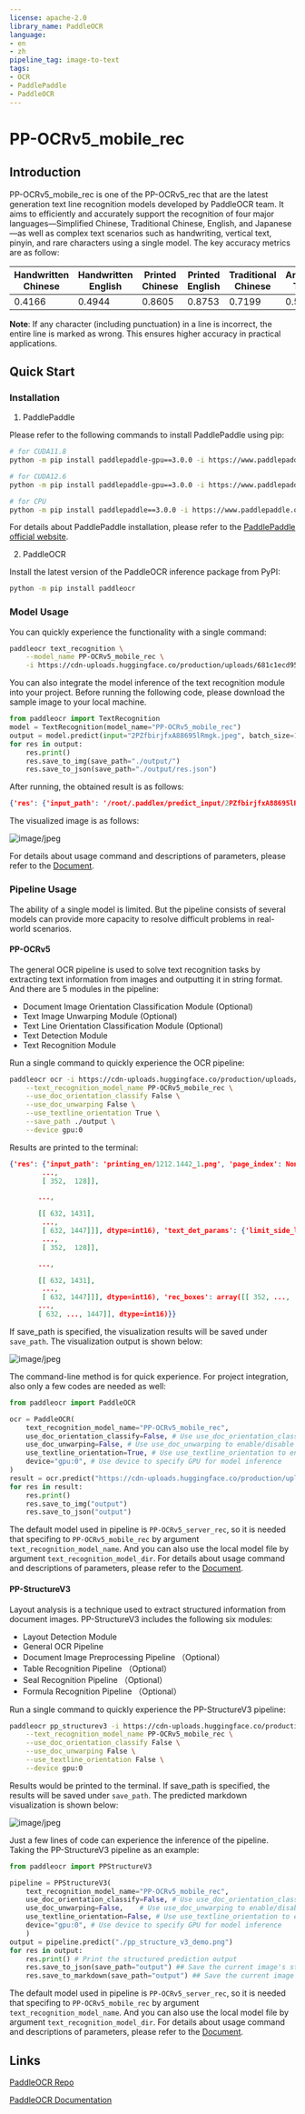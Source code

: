 ```yaml
---
license: apache-2.0
library_name: PaddleOCR
language:
- en
- zh
pipeline_tag: image-to-text
tags:
- OCR
- PaddlePaddle
- PaddleOCR
---
```


# PP-OCRv5_mobile_rec

## Introduction

PP-OCRv5_mobile_rec is one of the PP-OCRv5_rec that are the latest generation text line recognition models developed by PaddleOCR team. It aims to efficiently and accurately support the recognition of four major languages—Simplified Chinese, Traditional Chinese, English, and Japanese—as well as complex text scenarios such as handwriting, vertical text, pinyin, and rare characters using a single model. The key accuracy metrics are as follow:

| Handwritten Chinese | Handwritten English | Printed Chinese | Printed English | Traditional Chinese | Ancient Text | Japanese | General Scenario | Pinyin | Rotation | Distortion | Artistic Text | Average | 
| --- | --- | --- | --- | --- | --- | --- | --- | --- | --- | --- | --- | --- |
| 0.4166 | 0.4944 | 0.8605 | 0.8753 | 0.7199 | 0.5786 | 0.7577 | 0.5570 | 0.7703 | 0.7248 | 0.8089 | 0.5398 | 0.8015 |

**Note**: If any character (including punctuation) in a line is incorrect, the entire line is marked as wrong. This ensures higher accuracy in practical applications.

## Quick Start

### Installation

1. PaddlePaddle

Please refer to the following commands to install PaddlePaddle using pip:

```bash
# for CUDA11.8
python -m pip install paddlepaddle-gpu==3.0.0 -i https://www.paddlepaddle.org.cn/packages/stable/cu118/

# for CUDA12.6
python -m pip install paddlepaddle-gpu==3.0.0 -i https://www.paddlepaddle.org.cn/packages/stable/cu126/

# for CPU
python -m pip install paddlepaddle==3.0.0 -i https://www.paddlepaddle.org.cn/packages/stable/cpu/
```

For details about PaddlePaddle installation, please refer to the [PaddlePaddle official website](https://www.paddlepaddle.org.cn/en/install/quick).

2. PaddleOCR

Install the latest version of the PaddleOCR inference package from PyPI:

```bash
python -m pip install paddleocr
```

### Model Usage

You can quickly experience the functionality with a single command:

```bash
paddleocr text_recognition \
    --model_name PP-OCRv5_mobile_rec \
    -i https://cdn-uploads.huggingface.co/production/uploads/681c1ecd9539bdde5ae1733c/2PZfbirjfxA88695lRmgk.jpeg
```

You can also integrate the model inference of the text recognition module into your project. Before running the following code, please download the sample image to your local machine.

```python
from paddleocr import TextRecognition
model = TextRecognition(model_name="PP-OCRv5_mobile_rec")
output = model.predict(input="2PZfbirjfxA88695lRmgk.jpeg", batch_size=1)
for res in output:
    res.print()
    res.save_to_img(save_path="./output/")
    res.save_to_json(save_path="./output/res.json")
```

After running, the obtained result is as follows:

```json
{'res': {'input_path': '/root/.paddlex/predict_input/2PZfbirjfxA88695lRmgk.jpeg', 'page_index': None, 'rec_text': 'day as a reminder of the', 'rec_score': 0.9793617129325867}}
```

The visualized image is as follows:

![image/jpeg](https://cdn-uploads.huggingface.co/production/uploads/681c1ecd9539bdde5ae1733c/-qRfeDQ96xcGyWFM1WkuG.jpeg)

For details about usage command and descriptions of parameters, please refer to the [Document](https://paddlepaddle.github.io/PaddleOCR/latest/en/version3.x/module_usage/text_recognition.html#iii-quick-start).

### Pipeline Usage

The ability of a single model is limited. But the pipeline consists of several models can provide more capacity to resolve difficult problems in real-world scenarios.

#### PP-OCRv5

The general OCR pipeline is used to solve text recognition tasks by extracting text information from images and outputting it in string format. And there are 5 modules in the pipeline: 
* Document Image Orientation Classification Module (Optional)
* Text Image Unwarping Module (Optional)
* Text Line Orientation Classification Module (Optional)
* Text Detection Module
* Text Recognition Module

Run a single command to quickly experience the OCR pipeline:

```bash
paddleocr ocr -i https://cdn-uploads.huggingface.co/production/uploads/681c1ecd9539bdde5ae1733c/3ul2Rq4Sk5Cn-l69D695U.png \
    --text_recognition_model_name PP-OCRv5_mobile_rec \
    --use_doc_orientation_classify False \
    --use_doc_unwarping False \
    --use_textline_orientation True \
    --save_path ./output \
    --device gpu:0 
```

Results are printed to the terminal:

```json
{'res': {'input_path': 'printing_en/1212.1442_1.png', 'page_index': None, 'model_settings': {'use_doc_preprocessor': True, 'use_textline_orientation': True}, 'doc_preprocessor_res': {'input_path': None, 'page_index': None, 'model_settings': {'use_doc_orientation_classify': False, 'use_doc_unwarping': False}, 'angle': -1}, 'dt_polys': array([[[ 352,  105],
        ...,
        [ 352,  128]],

       ...,

       [[ 632, 1431],
        ...,
        [ 632, 1447]]], dtype=int16), 'text_det_params': {'limit_side_len': 64, 'limit_type': 'min', 'thresh': 0.3, 'max_side_limit': 4000, 'box_thresh': 0.6, 'unclip_ratio': 1.5}, 'text_type': 'general', 'textline_orientation_angles': array([0, ..., 0]), 'text_rec_score_thresh': 0.0, 'rec_texts': ['Algorithms for the Markov Entropy Decomposition', 'Andrew J. Ferris and David Poulin', 'Département de Physique, Université de Sherbrooke, Québec, JI K 2R1, Canada', '(Dated: October 31, 2018)', 'The Markov entropy decomposition (MED) is a recently-proposed, cluster-based simulation method for fi -', 'nite temperature quantum systems with arbitrary geometry. In this paper, we detail numerical algorithms for', 'performing the required steps of the MED, principally solving a minimization problem with a preconditioned', 'arXiv:1212.1442v1 [cond-mat.stat-mech] 6 Dec 2012', "Newton's algorithm, as well as how to extract global susceptibilities and thermal responses. We demonstrate", 'the power of the method with the spin-1/2 XXZ model on the 2D square lattice, including the extraction of', 'critical points and details of each phase. Although the method shares some qualitative similarities with exact-', 'diagonalization, we show the MED is both more accurate and significantly more flexible.', 'PACS numbers: 05.10.—a, 02.50.Ng, 03.67.–a, 74.40.Kb', 'I. INTRODUCTION', 'This approximation becomes exact in the case of a 1D quan-', 'tum (or classical) Markov chain [1O], and leads to an expo-', 'Although the equations governing quantum many-body', 'nential reduction of cost for exact entropy calculations when', 'systems are simple to write down, finding solutions for the', 'the global density matrix is a higher-dimensional Markov net-', 'majority of systems remains incredibly difficult. Modern', 'work state [12, 13].', 'physics finds itself in need of new tools to compute the emer-', 'The second approximation used in the MED approach is', 'gent behavior of large, many-body systems.', 'related to the N-representibility problem. Given a set of lo-', 'There has been a great variety of tools developed to tackle', 'cal but overlapping reduced density matrices { ρi }, it is a very', 'many-body problems, but in general, large 2D and 3D quan-', 'challenging problem to determine if there exists a global den.', 'tum systems remain hard to deal with. Most systems are', 'sity operator which is positive semi-definite and whose partial', 'thought to be non-integrable, so exact analytic solutions are', 'trace agrees with each ρi. This problem is QMA-hard (the', 'not usually expected. Direct numerical diagonalization can be', 'quantum analogue of NP) [14, 15], and is hopelessly diffi-', 'performed for relatively small systems — however the emer-', 'cult to enforce. Thus, the second approximation employed', 'gent behavior of a system in the thermodynamic limit may be', 'involves ignoring global consistency with a positive opera-', 'difficult to extract, especially in systems with large correlation', 'tor, while requiring local consistency on any overlapping re-', 'lengths. Monte Carlo approaches are technically exact (up to', 'gions between the ρi. At the zero-temperature limit, the MED', 'sampling error), but suffer from the so-called sign problem', 'approach becomes analogous to the variational nth-order re-', 'for fermionic, frustrated, or dynamical problems. Thus we are', 'duced density matrix approach, where positivity is enforced', 'limited to search for clever approximations to solve the ma-', 'on all reduced density matrices of size n [16–18].', 'jority of many-body problems.', 'The MED approach is an extremely flexible cluster method.', 'Over the past century, hundreds of such approximations', 'applicable to both translationally invariant systems of any di-', 'have been proposed, and we will mention just a few notable', 'mension in the thermodynamic limit, as well as finite systems', 'examples applicable to quantum lattice models. Mean-field', 'or systems without translational invariance (e.g. disordered', 'theory is simple and frequently arrives at the correct quali-', 'lattices, or harmonically trapped atoms in optical lattices).', 'tative description, but often fails when correlations are im-', 'The free energy given by MED is guaranteed to lower bound', 'portant. Density-matrix renormalisation group (DMRG) [1]', 'the true free energy, which in turn lower-bounds the ground', 'is efficient and extremely accurate at solving 1D problems,', 'state energy — thus providing a natural complement to varia-', 'but the computational cost grows exponentially with system', 'tional approaches which upper-bound the ground state energy.', 'size in two- or higher-dimensions [2, 3]. Related tensor-', 'The ability to provide a rigorous ground-state energy window', 'network techniques designed for 2D systems are still in their', 'is a powerful validation tool, creating a very compelling rea-', 'infancy [4–6]. Series-expansion methods [7] can be success-', 'son to use this approach.', 'ful, but may diverge or otherwise converge slowly, obscuring', 'In this paper we paper we present a pedagogical introduc-', 'the state in certain regimes. There exist a variety of cluster-', 'tion to MED, including numerical implementation issues and', 'based techniques, such as dynamical-mean-field theory [8]', 'applications to 2D quantum lattice models in the thermody-', 'and density-matrix embedding [9]', 'namic limit. In Sec. II. we giye a brief deriyation of the', 'Here we discuss the so-called Markov entropy decompo-', 'Markov entropy decomposition. Section III outlines a robust', 'sition (MED), recently proposed by Poulin & Hastings [10]', 'numerical strategy for optimizing the clusters that make up', '(and analogous to a slightly earlier classical algorithm [11]).', 'the decomposition. In Sec. IV we show how we can extend', 'This is a self-consistent cluster method for fi nite temperature', 'these algorithms to extract non-trivial information, such as', 'systems that takes advantage of an approximation of the (von', 'specific heat and susceptibilities. We present an application of', 'Neumann) entropy. In [10], it was shown that the entropy', 'the method to the spin-1/2 XXZ model on a 2D square lattice', 'per site can be rigorously upper bounded using only local in-', 'in Sec. V, describing how to characterize the phase diagram', 'formation — a local, reduced density matrix on N sites, say.', 'and determine critical points, before concluding in Sec. VI.'], 'rec_scores': array([0.99388635, ..., 0.99304372]), 'rec_polys': array([[[ 352,  105],
        ...,
        [ 352,  128]],

       ...,

       [[ 632, 1431],
        ...,
        [ 632, 1447]]], dtype=int16), 'rec_boxes': array([[ 352, ...,  128],
       ...,
       [ 632, ..., 1447]], dtype=int16)}}
```

If save_path is specified, the visualization results will be saved under `save_path`. The visualization output is shown below:

![image/jpeg](https://cdn-uploads.huggingface.co/production/uploads/681c1ecd9539bdde5ae1733c/4lLYO_jQJwz3qWuv7CAyf.png)

The command-line method is for quick experience. For project integration, also only a few codes are needed as well:

```python
from paddleocr import PaddleOCR  

ocr = PaddleOCR(
    text_recognition_model_name="PP-OCRv5_mobile_rec",
    use_doc_orientation_classify=False, # Use use_doc_orientation_classify to enable/disable document orientation classification model
    use_doc_unwarping=False, # Use use_doc_unwarping to enable/disable document unwarping module
    use_textline_orientation=True, # Use use_textline_orientation to enable/disable textline orientation classification model
    device="gpu:0", # Use device to specify GPU for model inference
)
result = ocr.predict("https://cdn-uploads.huggingface.co/production/uploads/681c1ecd9539bdde5ae1733c/3ul2Rq4Sk5Cn-l69D695U.png")  
for res in result:  
    res.print()  
    res.save_to_img("output")  
    res.save_to_json("output")
```

The default model used in pipeline is `PP-OCRv5_server_rec`, so it is needed that specifing to `PP-OCRv5_mobile_rec` by argument `text_recognition_model_name`. And you can also use the local model file by argument `text_recognition_model_dir`. For details about usage command and descriptions of parameters, please refer to the [Document](https://paddlepaddle.github.io/PaddleOCR/latest/en/version3.x/pipeline_usage/OCR.html#2-quick-start).

#### PP-StructureV3

Layout analysis is a technique used to extract structured information from document images. PP-StructureV3 includes the following six modules:
* Layout Detection Module
* General OCR Pipeline
* Document Image Preprocessing Pipeline （Optional）
* Table Recognition Pipeline （Optional）
* Seal Recognition Pipeline （Optional）
* Formula Recognition Pipeline （Optional）

Run a single command to quickly experience the PP-StructureV3 pipeline:

```bash
paddleocr pp_structurev3 -i https://cdn-uploads.huggingface.co/production/uploads/681c1ecd9539bdde5ae1733c/mG4tnwfrvECoFMu-S9mxo.png \
    --text_recognition_model_name PP-OCRv5_mobile_rec \
    --use_doc_orientation_classify False \
    --use_doc_unwarping False \
    --use_textline_orientation False \
    --device gpu:0
```

Results would be printed to the terminal. If save_path is specified, the results will be saved under `save_path`. The predicted markdown visualization is shown below:

![image/jpeg](https://cdn-uploads.huggingface.co/production/uploads/681c1ecd9539bdde5ae1733c/SfxF0X4drBTNGnfFOtZij.png)

Just a few lines of code can experience the inference of the pipeline. Taking the PP-StructureV3 pipeline as an example:

```python
from paddleocr import PPStructureV3

pipeline = PPStructureV3(
    text_recognition_model_name="PP-OCRv5_mobile_rec",
    use_doc_orientation_classify=False, # Use use_doc_orientation_classify to enable/disable document orientation classification model
    use_doc_unwarping=False,    # Use use_doc_unwarping to enable/disable document unwarping module
    use_textline_orientation=False, # Use use_textline_orientation to enable/disable textline orientation classification model
    device="gpu:0", # Use device to specify GPU for model inference
    )
output = pipeline.predict("./pp_structure_v3_demo.png")
for res in output:
    res.print() # Print the structured prediction output
    res.save_to_json(save_path="output") ## Save the current image's structured result in JSON format
    res.save_to_markdown(save_path="output") ## Save the current image's result in Markdown format
```

The default model used in pipeline is `PP-OCRv5_server_rec`, so it is needed that specifing to `PP-OCRv5_mobile_rec` by argument `text_recognition_model_name`. And you can also use the local model file by argument `text_recognition_model_dir`. For details about usage command and descriptions of parameters, please refer to the [Document](https://paddlepaddle.github.io/PaddleOCR/latest/en/version3.x/pipeline_usage/PP-StructureV3.html#2-quick-start).

## Links

[PaddleOCR Repo](https://github.com/paddlepaddle/paddleocr)

[PaddleOCR Documentation](https://paddlepaddle.github.io/PaddleOCR/latest/en/index.html)
